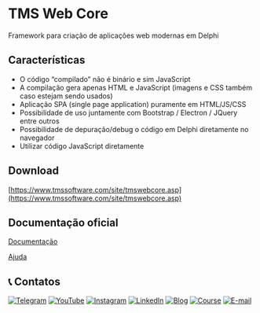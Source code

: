 # TMS Web Core

Framework para criação de aplicações web modernas em Delphi

## Características

- O código “compilado” não é binário e sim JavaScript
- A compilação gera apenas HTML e JavaScript (imagens e CSS também caso estejam sendo usados)
- Aplicação SPA (single page application) puramente em HTML/JS/CSS
- Possibilidade de uso juntamente com Bootstrap / Electron / JQuery entre outros
- Possibilidade de depuração/debug o código em Delphi diretamente no navegador
- Utilizar código JavaScript diretamente

## Download

[https://www.tmssoftware.com/site/tmswebcore.asp](https://www.tmssoftware.com/site/tmswebcore.asp)

## Documentação oficial
[Documentação](https://download.tmssoftware.com/doc/tmswebcore/)

[Ajuda](https://www.tmssoftware.com/site/tmswebcore.asp#product-help)


## 📞 Contatos

[![Telegram](https://img.shields.io/badge/Telegram-Join-blue?logo=telegram)](https://t.me/Code4Delphi)
[![YouTube](https://img.shields.io/badge/YouTube-Join-red?logo=youtube&logoColor=red)](https://www.youtube.com/@code4delphi)
[![Instagram](https://img.shields.io/badge/Intagram-Follow-red?logo=instagram&logoColor=pink)](https://www.instagram.com/code4delphi/)
[![LinkedIn](https://img.shields.io/badge/LinkedIn-Connect-blue)](https://www.linkedin.com/in/cesar-cardoso-dev)
[![Blog](https://img.shields.io/badge/Blog-Code4Delphi-F00?logo=delphi)](https://code4delphi.com.br/blog/)
[![Course](https://img.shields.io/badge/Course-Delphi-F00?logo=delphi)](https://go.hotmart.com/U81331747Y?dp=1)
[![E-mail](https://img.shields.io/badge/E--mail-Send-yellowgreen?logo=maildotru&logoColor=yellowgreen)](mailto:contato@code4delphi.com.br)

